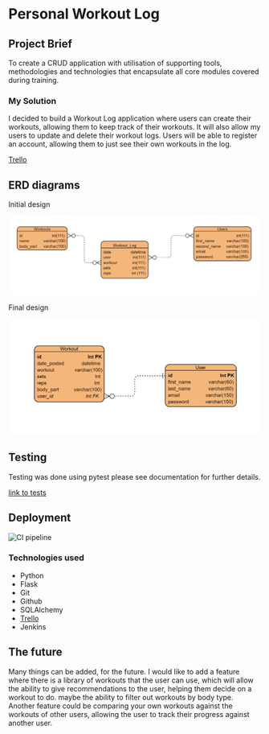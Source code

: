 # Personal Workout Log
## Project Brief

To create a CRUD application with utilisation of supporting tools, methodologies and technologies that encapsulate all core modules covered during training.

### My Solution

I decided to build a Workout Log application where users can create their workouts, allowing them to keep track of their workouts. It will also allow my users to update and delete their workout logs.
Users will be able to register an account, allowing them to just see their own workouts in the log.

[Trello](https://trello.com/b/30LbMCdG/individual-project) 

## ERD diagrams

Initial design 

![Initial ERD Diagram](/Documentation/Initial-ERD.png)

Final design

![Final ERD Diagram](/Documentation/final-ERD-diagram.png)


## Testing

Testing was done using pytest please see documentation for further details.

[link to tests](/Documentation/Test-reports/app-tests.png)

## Deployment

![CI pipeline](https://github.com/devops-cohort/thomas/blob/final/Documentation/deployment%20.png)

### Technologies used

- Python
- Flask
- Git
- Github
- SQLAlchemy
- [Trello](https://trello.com/b/30LbMCdG/individual-project) 
- Jenkins


## The future
Many things can be added, for the future. 
I would like to add a feature where there is a library of workouts that the user can use, which will allow the ability to give recommendations to the user, helping them decide on a workout to do. maybe the ability to filter out workouts by body type. 
Another feature could be comparing your own workouts against the workouts of other users, allowing the user to track their progress against another user.




